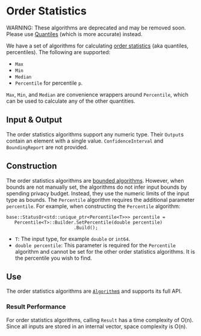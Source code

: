 # Order Statistics

WARNING: These algorithms are deprecated and may be removed soon. Please use
[Quantiles](quantiles.md) (which is more accurate) instead.

We have a set of algorithms for calculating
[order statistics](https://github.com/google/differential-privacy/blob/main/cc/algorithms/order-statistics.h)
(aka quantiles, percentiles). The following are supported:

*   `Max`
*   `Min`
*   `Median`
*   `Percentile` for percentile `p`.

`Max`, `Min`, and `Median` are convenience wrappers around `Percentile`, which
can be used to calculate any of the other quantities.

## Input & Output

The order statistics algorithms support any numeric type. Their `Output`s
contain an element with a single value. `ConfidenceInterval` and
`BoundingReport` are not provided.

## Construction

The order statistics algorithms are [bounded algorithms](bounded-algorithm.md).
However, when bounds are not manually set, the algorithms do not infer input
bounds by spending privacy budget. Instead, they use the numeric limits of the
input type as bounds. The `Percentile` algorithm requires the additional
parameter `percentile`. For example, when constructing the `Percentile`
algorithm:

```
base::StatusOr<std::unique_ptr<Percentile<T>>> percentile =
   Percentile<T>::Builder.SetPercentile(double percentile)
                         .Build();
```

*   `T`: The input type, for example `double` or `int64`.
*   `double percentile`: This parameter is required for the `Percentile`
    algorithm and cannot be set for the other order statistics algorithms. It is
    the percentile you wish to find.

## Use

The order statistics algorithms are [`Algorithm`s](algorithm.md) and supports
its full API.

### Result Performance

For order statistics algorithms, calling `Result` has a time complexity of O(n).
Since all inputs are stored in an internal vector, space complexity is O(n).
